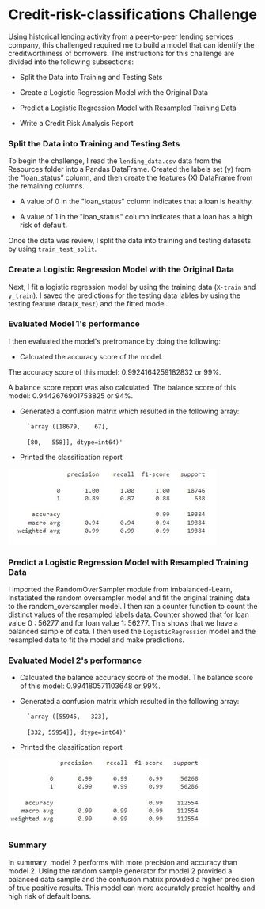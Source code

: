 # Credit-risk-classifications Challenge
Using historical lending activity from a peer-to-peer lending services company, this challenged required me to build a model that can identify the creditworthiness of borrowers.
The instructions for this challenge are divided into the following subsections:

  * Split the Data into Training and Testing Sets

  * Create a Logistic Regression Model with the Original Data

  * Predict a Logistic Regression Model with Resampled Training Data

  * Write a Credit Risk Analysis Report

### Split the Data into Training and Testing Sets
To begin the challenge, I read the `lending_data.csv` data from the Resources folder into a Pandas DataFrame.
Created the labels set (y) from the “loan_status” column, and then create the features (X) DataFrame from the remaining columns.
  
  * A value of 0 in the "loan_status" column indicates that a loan is healthy. 
  
  * A value of 1 in the "loan_status" column indicates that a loan has a high risk of default.

Once the data was review, I split the data into training and testing datasets by using `train_test_split`.

### Create a Logistic Regression Model with the Original Data
Next, I fit a logistic regression model by using the training data (`X-train` and `y_train`). I saved the predictions for the testing data lables by using the testing feature data(`X_test`) and the fitted model.

### Evaluated Model 1's performance
I then evaluated the model's prefromance by doing the following:

 * Calcuated the accuracy score of the model. 
 
 The accuracy score of this model: 0.9924164259182832 or 99%. 
 
 A balance score report was also calculated. The balance score of this model: 0.9442676901753825 or 94%.
 
 * Generated a confusion matrix which resulted in the following array:
 
         `array ([18679,    67],
         
         [80,   558]], dtype=int64)'
 
 * Printed the classification report
 
 ![ModelOne_Image](Credit_Risk/model_one_report.JPG)

### Predict a Logistic Regression Model with Resampled Training Data
I imported the RandomOverSampler module from imbalanced-Learn, Instatiated the random oversampler model and fit the original training data to the random_oversampler model. I then ran a counter function to count the distinct values of the resampled labels data. Counter showed that for loan value 0 : 56277 and for loan value 1: 56277. This shows that we have a balanced sample of data. I then used the `LogisticRegression` model and the resampled data to fit the model and make predictions.

### Evaluated Model 2's performance

 * Calcuated the balance accuracy score of the model. The balance score of this model: 0.994180571103648 or 99%.
 
 * Generated a confusion matrix which resulted in the following array:
 
         `array ([55945,   323],
         
         [332, 55954]], dtype=int64)'
 
 * Printed the classification report
 
 ![ModelOne_Image](Credit_Risk/model_two_report.JPG)

### Summary
In summary, model 2 performs with more precision and accuracy than model 2. Using the random sample generator for model 2 provided a balanced data sample and the confusion matrix provided a higher precision of true positive results. This model can more accurately predict healthy and high risk of default loans. 
